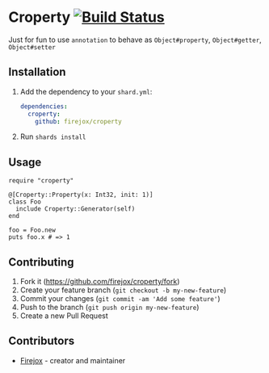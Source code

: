 # Croperty [![Build Status](https://travis-ci.org/firejox/croperty.svg?branch=master)](https://travis-ci.org/firejox/croperty)

Just for fun to use `annotation` to behave as `Object#property`, `Object#getter`, `Object#setter`

## Installation

1. Add the dependency to your `shard.yml`:

   ```yaml
   dependencies:
     croperty:
       github: firejox/croperty
   ```

2. Run `shards install`

## Usage

```crystal
require "croperty"

@[Croperty::Property(x: Int32, init: 1)]
class Foo
  include Croperty::Generator(self)
end

foo = Foo.new
puts foo.x # => 1
```

## Contributing

1. Fork it (<https://github.com/firejox/croperty/fork>)
2. Create your feature branch (`git checkout -b my-new-feature`)
3. Commit your changes (`git commit -am 'Add some feature'`)
4. Push to the branch (`git push origin my-new-feature`)
5. Create a new Pull Request

## Contributors

- [Firejox](https://github.com/firejox) - creator and maintainer
